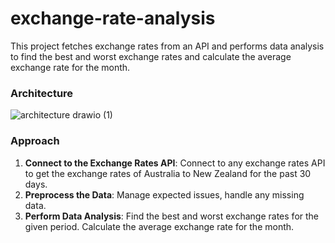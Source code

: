 # exchange-rate-analysis
This project fetches exchange rates from an API and performs data analysis to find the best and worst exchange rates and calculate the average exchange rate for the month.

### Architecture

![architecture drawio (1)](https://github.com/Veera-Pipuri/exchange-rate-analysis/assets/162418085/8ce571be-b7d8-46f4-890d-1a3aae832b37)

### Approach
1. **Connect to the Exchange Rates API**: Connect to any exchange rates API to get the exchange rates of Australia to New Zealand for the past 30 days.
2. **Preprocess the Data**: Manage expected issues, handle any missing data.
3. **Perform Data Analysis**: Find the best and worst exchange rates for the given period. Calculate the average exchange rate for the month.


